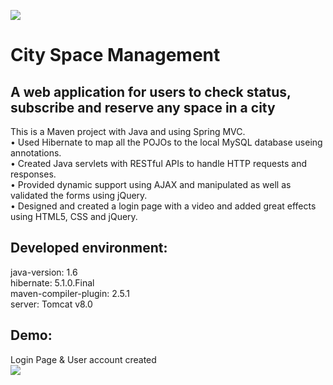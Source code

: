 ![](https://github.com/MockinAeon/CitySpace/blob/master/src/main/webapp/resources/pic/logo.png) 
# City Space Management

## A web application for users to check status, subscribe and reserve any space in a city
This is a Maven project with Java and using Spring MVC.<br>
•	Used Hibernate to map all the POJOs to the local MySQL database useing annotations.<br>
•	Created Java servlets with RESTful APIs to handle HTTP requests and responses.<br>
•	Provided dynamic support using AJAX and manipulated as well as validated the forms using jQuery.<br>
•	Designed and created a login page with a video and added great effects using HTML5, CSS and jQuery.<br>

## Developed environment:
java-version: 1.6 <br>
hibernate: 5.1.0.Final <br>
maven-compiler-plugin: 2.5.1 <br>
server: Tomcat v8.0 <br>

## Demo:
Login Page & User account created<br>
![](https://github.com/MockinAeon/CitySpace/blob/master/gif/login.gif)
